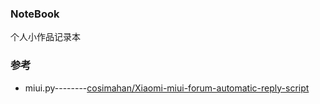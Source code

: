 ### NoteBook
个人小作品记录本

### 参考
+ miui.py--------[cosimahan/Xiaomi-miui-forum-automatic-reply-script](https://github.com/cosimahan/Xiaomi-miui-forum-automatic-reply-script)